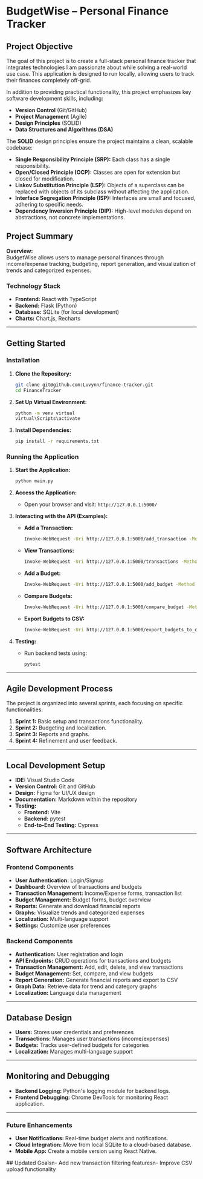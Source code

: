 # **BudgetWise – Personal Finance Tracker**

## **Project Objective**

The goal of this project is to create a full-stack personal finance tracker that integrates technologies I am passionate about while solving a real-world use case. This application is designed to run locally, allowing users to track their finances completely off-grid. 

In addition to providing practical functionality, this project emphasizes key software development skills, including:
- **Version Control** (Git/GitHub)
- **Project Management** (Agile)
- **Design Principles** (SOLID)
- **Data Structures and Algorithms (DSA)**

The **SOLID** design principles ensure the project maintains a clean, scalable codebase:
- **Single Responsibility Principle (SRP):** Each class has a single responsibility.
- **Open/Closed Principle (OCP):** Classes are open for extension but closed for modification.
- **Liskov Substitution Principle (LSP):** Objects of a superclass can be replaced with objects of its subclass without affecting the application.
- **Interface Segregation Principle (ISP):** Interfaces are small and focused, adhering to specific needs.
- **Dependency Inversion Principle (DIP):** High-level modules depend on abstractions, not concrete implementations.

## **Project Summary**

**Overview:**  
BudgetWise allows users to manage personal finances through income/expense tracking, budgeting, report generation, and visualization of trends and categorized expenses.

### **Technology Stack**
- **Frontend:** React with TypeScript
- **Backend:** Flask (Python)
- **Database:** SQLite (for local development)
- **Charts:** Chart.js, Recharts

---

## **Getting Started**

### **Installation**

1. **Clone the Repository:**
   ```bash
   git clone git@github.com:Luvynn/finance-tracker.git
   cd FinanceTracker
   ```

2. **Set Up Virtual Environment:**
   ```bash
   python -m venv virtual
   virtual\Scripts\activate
   ```

3. **Install Dependencies:**
   ```bash
   pip install -r requirements.txt
   ```

### **Running the Application**

1. **Start the Application:**
   ```bash
   python main.py
   ```

2. **Access the Application:**
   - Open your browser and visit: `http://127.0.0.1:5000/`

3. **Interacting with the API (Examples):**

   - **Add a Transaction:**
     ```bash
     Invoke-WebRequest -Uri http://127.0.0.1:5000/add_transaction -Method Post -Body '{"date": "2024-08-10", "description": "Grocery Shopping", "category": "Expense", "amount": 150.75}' -ContentType "application/json"
     ```

   - **View Transactions:**
     ```bash
     Invoke-WebRequest -Uri http://127.0.0.1:5000/transactions -Method Get
     ```

   - **Add a Budget:**
     ```bash
     Invoke-WebRequest -Uri http://127.0.0.1:5000/add_budget -Method Post -Body '{"category": "Food", "amount": 500}' -ContentType "application/json"
     ```

   - **Compare Budgets:**
     ```bash
     Invoke-WebRequest -Uri http://127.0.0.1:5000/compare_budget -Method Get
     ```

   - **Export Budgets to CSV:**
     ```bash
     Invoke-WebRequest -Uri http://127.0.0.1:5000/export_budgets_to_csv -Method Get
     ```

4. **Testing:**
   - Run backend tests using:
     ```bash
     pytest
     ```

---

## **Agile Development Process**

The project is organized into several sprints, each focusing on specific functionalities:

1. **Sprint 1:** Basic setup and transactions functionality.
2. **Sprint 2:** Budgeting and localization.
3. **Sprint 3:** Reports and graphs.
4. **Sprint 4:** Refinement and user feedback.

---

## **Local Development Setup**

- **IDE:** Visual Studio Code
- **Version Control:** Git and GitHub
- **Design:** Figma for UI/UX design
- **Documentation:** Markdown within the repository
- **Testing:** 
  - **Frontend:** Vite
  - **Backend:** pytest
  - **End-to-End Testing:** Cypress

---

## **Software Architecture**

### **Frontend Components**

- **User Authentication:** Login/Signup
- **Dashboard:** Overview of transactions and budgets
- **Transaction Management:** Income/Expense forms, transaction list
- **Budget Management:** Budget forms, budget overview
- **Reports:** Generate and download financial reports
- **Graphs:** Visualize trends and categorized expenses
- **Localization:** Multi-language support
- **Settings:** Customize user preferences

### **Backend Components**

- **Authentication:** User registration and login
- **API Endpoints:** CRUD operations for transactions and budgets
- **Transaction Management:** Add, edit, delete, and view transactions
- **Budget Management:** Set, compare, and view budgets
- **Report Generation:** Generate financial reports and export to CSV
- **Graph Data:** Retrieve data for trend and category graphs
- **Localization:** Language data management

---

## **Database Design**

- **Users:** Stores user credentials and preferences
- **Transactions:** Manages user transactions (income/expenses)
- **Budgets:** Tracks user-defined budgets for categories
- **Localization:** Manages multi-language support

---

## **Monitoring and Debugging**

- **Backend Logging:** Python's logging module for backend logs.
- **Frontend Debugging:** Chrome DevTools for monitoring React application.
  
---

### **Future Enhancements**
- **User Notifications:** Real-time budget alerts and notifications.
- **Cloud Integration:** Move from local SQLite to a cloud-based database.
- **Mobile App:** Create a mobile version using React Native.
  
# #   U p d a t e d   G o a l s \ n -   A d d   n e w   t r a n s a c t i o n   f i l t e r i n g   f e a t u r e s \ n -   I m p r o v e   C S V   u p l o a d   f u n c t i o n a l i t y  
 
